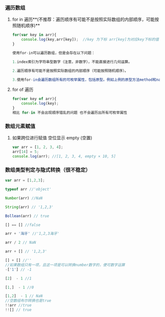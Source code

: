 ### 遍历数组

1. for in 遍历**(不推荐：遍历顺序有可能不是按照实际数组的内部顺序，可能按照随机顺序)**

   ~~~js
   for(var key in arr){
       console.log(key,arr[key]);  //key 为下标 arr[key]为对应key下标的值
   }
   
   使用for-in可以遍历数组，但是会存在以下问题：
   
   1.index索引为字符串型数字（注意，非数字），不能直接进行几何运算。
   
   2.遍历顺序有可能不是按照实际数组的内部顺序（可能按照随机顺序）。
   
   3.使用for-in会遍历数组所有的可枚举属性，包括原型。例如上例的原型方法method和name属性都会被遍历出来，通常需要配合hasOwnProperty()方法判断某个属性是否该对象的实例属性，来将原型对象从循环中剔除。
   ~~~

   

2. for of 遍历

   ~~~js
   for(var key of arr){
       console.log(key); 
   }
   相比 for-in 不会出现顺序错乱的问题 也不会遍历出所有可枚举属性 
   ~~~

   

### 数组元素赋值

1. 如果跨位进行赋值 空位显示 empty (空置)

   ~~~js
   var arr = [1, 2, 3, 4];
   arr[14] = 5;
   console.log(arr); //[1, 2, 3, 4, empty × 10, 5]
   ~~~

   

### 数组类型判定与隐式转换（很不稳定）

```javascript
var arr = [1,2,3];

typeof arr //'object'

Number(arr) //NaN

String(arr) // '1,2,3'

Bollean(arr) // true

[] == [] //false

arr + '海牙' //'1,2,3海牙'

arr / 2 // NaN

arr + [] // '1,2,3'

[] + [] //''
//如果数组只有一项，且这一项是可以转换number数字的，便可数字运算
-['1'] // -1

[2]  - 1 //1

[1,]  - 1 //0

[1,2]  - 1 // NaN
//空数组布尔转换也是true
!!arr //true
!![] // true
```

